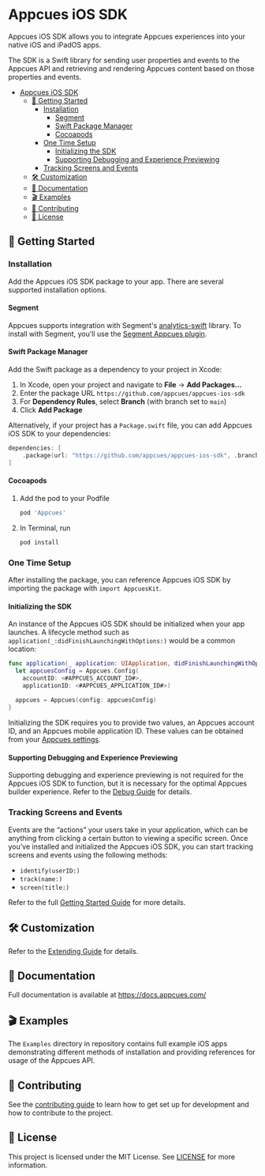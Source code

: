 # Appcues iOS SDK

Appcues iOS SDK allows you to integrate Appcues experiences into your native iOS and iPadOS apps.

The SDK is a Swift library for sending user properties and events to the Appcues API and retrieving and rendering Appcues content based on those properties and events.

- [Appcues iOS SDK](#appcues-ios-sdk)
  - [🚀 Getting Started](#-getting-started)
    - [Installation](#installation)
      - [Segment](#segment)
      - [Swift Package Manager](#swift-package-manager)
      - [Cocoapods](#cocoapods)
    - [One Time Setup](#one-time-setup)
      - [Initializing the SDK](#initializing-the-sdk)
      - [Supporting Debugging and Experience Previewing](#supporting-debugging-and-experience-previewing)
    - [Tracking Screens and Events](#tracking-screens-and-events)
  - [🛠 Customization](#-customization)
  - [📝 Documentation](#-documentation)
  - [🎬 Examples](#-examples)
  - [👷 Contributing](#-contributing)
  - [📄 License](#-license)

## 🚀 Getting Started

### Installation

Add the Appcues iOS SDK package to your app. There are several supported installation options.

#### Segment

Appcues supports integration with Segment's [analytics-swift](https://github.com/segmentio/analytics-swift) library. To install with Segment, you'll use the [Segment Appcues plugin](https://github.com/appcues/segment-appcues-ios).

#### Swift Package Manager

Add the Swift package as a dependency to your project in Xcode:

1. In Xcode, open your project and navigate to **File** → **Add Packages…**
2. Enter the package URL `https://github.com/appcues/appcues-ios-sdk`
3. For **Dependency Rules**, select **Branch** (with branch set to `main`)
4. Click **Add Package**

Alternatively, if your project has a `Package.swift` file, you can add Appcues iOS SDK to your dependencies:

```swift
dependencies: [
    .package(url: "https://github.com/appcues/appcues-ios-sdk", .branch("main"))
]
```

#### Cocoapods

1. Add the pod to your Podfile
    ```rb
    pod 'Appcues'
    ```
2. In Terminal, run
   ```sh
   pod install
   ```

### One Time Setup

After installing the package, you can reference Appcues iOS SDK by importing the package with `import AppcuesKit`.

#### Initializing the SDK

An instance of the Appcues iOS SDK should be initialized when your app launches. A lifecycle method such as `application(_:didFinishLaunchingWithOptions:)` would be a common location:

```swift
func application(_ application: UIApplication, didFinishLaunchingWithOptions launchOptions: [UIApplication.LaunchOptionsKey: Any]?) -> Bool {
  let appcuesConfig = Appcues.Config(
    accountID: <#APPCUES_ACCOUNT_ID#>,
    applicationID: <#APPCUES_APPLICATION_ID#>)
    
  appcues = Appcues(config: appcuesConfig)
}
```

Initializing the SDK requires you to provide two values, an Appcues account ID, and an Appcues mobile application ID. These values can be obtained from your [Appcues settings](https://studio.appcues.com/settings/account).

#### Supporting Debugging and Experience Previewing

Supporting debugging and experience previewing is not required for the Appcues iOS SDK to function, but it is necessary for the optimal Appcues builder experience. Refer to the [Debug Guide](https://github.com/appcues/appcues-ios-sdk/blob/main/Sources/AppcuesKit/AppcuesKit.docc/Debugging.md) for details.

### Tracking Screens and Events

Events are the “actions” your users take in your application, which can be anything from clicking a certain button to viewing a specific screen. Once you’ve installed and initialized the Appcues iOS SDK, you can start tracking screens and events using the following methods:

- `identify(userID:)`
- `track(name:)`
- `screen(title:)`

Refer to the full [Getting Started Guide](https://github.com/appcues/appcues-ios-sdk/blob/main/Sources/AppcuesKit/AppcuesKit.docc/GettingStarted.md) for more details.

## 🛠 Customization

Refer to the [Extending Guide](https://github.com/appcues/appcues-ios-sdk/blob/main/Sources/AppcuesKit/AppcuesKit.docc/Extending.md) for details.

## 📝 Documentation

Full documentation is available at https://docs.appcues.com/

## 🎬 Examples

The `Examples` directory in repository contains full example iOS apps demonstrating different methods of installation and providing references for usage of the Appcues API.

## 👷 Contributing

See the [contributing guide](https://github.com/appcues/appcues-ios-sdk/blob/main/CONTRIBUTING.md) to learn how to get set up for development and how to contribute to the project.

## 📄 License

This project is licensed under the MIT License. See [LICENSE](https://github.com/appcues/appcues-ios-sdk/blob/main/LICENSE) for more information.

